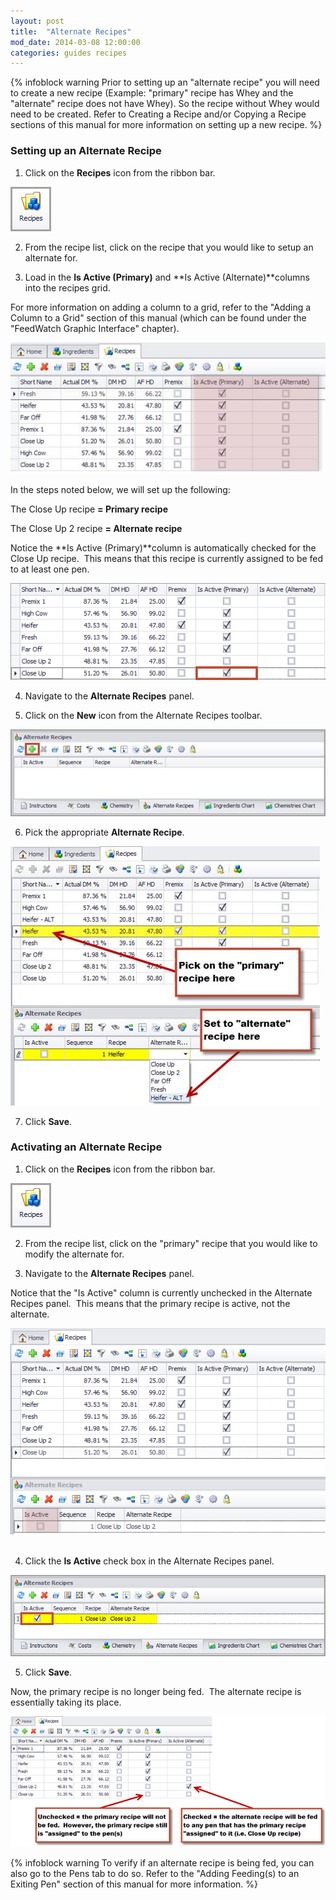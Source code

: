 ```yaml
---
layout: post
title:  "Alternate Recipes"
mod_date: 2014-03-08 12:00:00
categories: guides recipes
---
```


{% infoblock warning Prior to setting up an "alternate recipe" you will need to create a new recipe (Example: "primary" recipe has Whey and the "alternate" recipe does not have Whey). So the recipe without Whey would need to be created. Refer to Creating a Recipe and/or Copying a Recipe sections of this manual for more information on setting up a new recipe. %}


### Setting up an Alternate Recipe

1. Click on the **Recipes** icon from the ribbon bar.

  ![](/assets/images/image129.png)

2. From the recipe list, click on the recipe that you would like
to setup an alternate for.

3. Load in the **Is Active (Primary)** and **Is Active
(Alternate)**columns into the recipes grid.

  For more information on adding a column to a grid, refer to the "Adding a Column to a Grid" section of this manual (which can be found under the "FeedWatch Graphic Interface" chapter).

  ![](/assets/images/image162.jpg)

  In the steps noted below, we will set up the following:

  The Close Up recipe **= Primary recipe**

  The Close Up 2 recipe **= Alternate recipe**

  Notice the **Is Active (Primary)**column is automatically checked for the Close Up recipe.  This means that this recipe is currently assigned to be fed to at least one pen.

  ![](/assets/images/image163.png)

4. Navigate to the **Alternate Recipes** panel. 

5. Click on the **New** icon from the Alternate Recipes toolbar.

  ![](/assets/images/image164.jpg)

6. Pick the appropriate **Alternate Recipe**.

  ![](/assets/images/image165.jpg)

7. Click **Save**.

### Activating an Alternate Recipe

1. Click on the **Recipes** icon from the ribbon bar.

  ![](/assets/images/image129.png)

2. From the recipe list, click on the "primary" recipe that you would like to modify the alternate for.

3. Navigate to the **Alternate Recipes** panel. 

  Notice that the "Is Active" column is currently unchecked in the Alternate Recipes panel.  This means that the primary recipe is active, not the alternate.

  ![](/assets/images/image166.png) 

4. Click the **Is Active** check box in the Alternate Recipes
panel.

  ![](/assets/images/image167.png)

5. Click **Save**.

  Now, the primary recipe is no longer being fed.  The alternate recipe is essentially taking its place. 

  ![](/assets/images/image168.png)

{% infoblock warning To verify if an alternate recipe is being fed, you can also go to the Pens tab to do so. Refer to the "Adding Feeding(s) to an Exiting Pen" section of this manual for more information. %}
